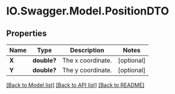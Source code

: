 # IO.Swagger.Model.PositionDTO
## Properties

Name | Type | Description | Notes
------------ | ------------- | ------------- | -------------
**X** | **double?** | The x coordinate. | [optional] 
**Y** | **double?** | The y coordinate. | [optional] 

[[Back to Model list]](../README.md#documentation-for-models) [[Back to API list]](../README.md#documentation-for-api-endpoints) [[Back to README]](../README.md)


